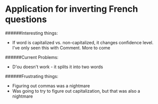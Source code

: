 # Application for inverting French questions



######Interesting things:
- If word is capitalized vs. non-capitalized, it changes confidence level. I've only seen this with Comment. More to come

######Current Problems:
- D\'ou doesn't work - it splits it into two words

######Frustrating things:
- Figuring out commas was a nightmare
- Was going to try to figure out capitalization, but that was also a nightmare
